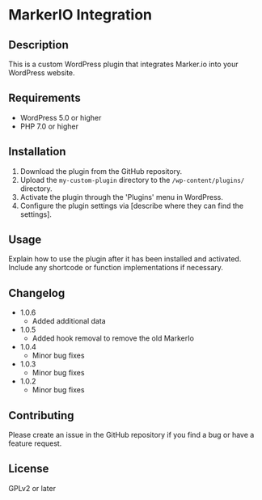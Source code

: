 # MarkerIO Integration

## Description

This is a custom WordPress plugin that integrates Marker.io into your WordPress website.

## Requirements

- WordPress 5.0 or higher
- PHP 7.0 or higher

## Installation

1. Download the plugin from the GitHub repository.
2. Upload the `my-custom-plugin` directory to the `/wp-content/plugins/` directory.
3. Activate the plugin through the 'Plugins' menu in WordPress.
4. Configure the plugin settings via [describe where they can find the settings].

## Usage

Explain how to use the plugin after it has been installed and activated. Include any shortcode or function implementations if necessary.


## Changelog
- 1.0.6
    - Added additional data
- 1.0.5
    - Added hook removal to remove the old MarkerIo
- 1.0.4
    - Minor bug fixes
- 1.0.3
    - Minor bug fixes
- 1.0.2
    - Minor bug fixes
    
## Contributing

Please create an issue in the GitHub repository if you find a bug or have a feature request.

## License

GPLv2 or later